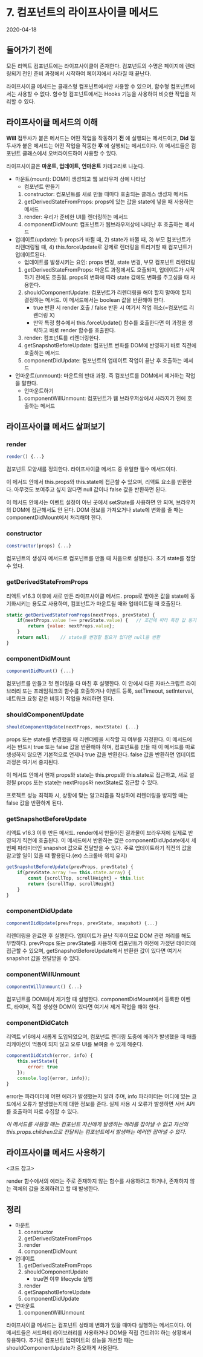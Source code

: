 # 7. 컴포넌트의 라이프사이클 메서드

2020-04-18

## 들어가기 전에

모든 리액트 컴포넌트에는 라이프사이클이 존재한다. 컴포넌트의 수명은 페이지에 렌더링되기 전인 준비 과정에서 시작하여 페이지에서 사라질 때 끝난다.

라이프사이클 메서드는 클래스형 컴포넌트에서만 사용할 수 있으며, 함수형 컴포넌트에서는 사용할 수 없다. 함수형 컴포넌트에서는 Hooks 기능을 사용하여 비슷한 작업을 처리할 수 있다.

## 라이프사이클 메서드의 이해

**Will** 접두사가 붙은 메서드는 어떤 작업을 작동하기 **전** 에 실행되는 메서드이고, **Did** 접두사가 붙은 메서드는 어떤 작업을 작동한 **후** 에 실행되는 메서드이다. 이 메서드들은 컴포넌트 클래스에서 오버라이드하여 사용할 수 있다.

라이프사이클은 **마운트, 업데이트, 언마운트** 카테고리로 나눈다.

- 마운트(mount): DOM이 생성되고 웹 브라우저 상에 나타남
  - 컴포넌트 만들기
  1. constructor: 컴포넌트를 새로 만들 때마다 호출되는 클래스 생성자 메서드
  2. getDerivedStateFromProps: props에 있는 값을 state에 넣을 때 사용하는 메서드
  3. render: 우리가 준비한 UI를 렌더링하는 메서드
  4. componentDidMount: 컴포넌트가 웹브라우저상에 나타난 후 호출하는 메서드
- 업데이트(update): 1) props가 바뀔 때, 2) state가 바뀔 때, 3) 부모 컴포넌트가 리렌더링될 때, 4) this.forceUpdate로 강제로 렌더링을 트리거할 때 컴포넌트가 업데이트된다.
  - 업데이트를 발생시키는 요인: props 변경, state 변경, 부모 컴포넌트 리렌더링
  1. getDerivedStateFromProps: 마운트 과정에서도 호출되며, 업데이트가 시작하기 전에도 호출됨. props의 변화에 따라 state 값에도 변화를 주고싶을 때 사용한다.
  2. shouldComponentUpdate: 컴포넌트가 리렌더링을 해야 할지 말아야 할지 결정하는 메서드. 이 메서드에서는 boolean 값을 반환해야 한다.
     - true 반환 시 render 호출 / false 반환 시 여기서 작업 취소(=컴포넌트 리렌더링 X)
     - 만약 특정 함수에서 this.forceUpdate() 함수를 호출한다면 이 과정을 생략하고 바로 render 함수를 호출한다.
  3. render: 컴포넌트를 리렌더링한다.
  4. getSnapshotBeforeUpdate: 컴포넌트 변화를 DOM에 반영하기 바로 직전에 호출하는 메서드
  5. componentDidUpdate: 컴포넌트의 업데이트 작업이 끝난 후 호출하는 메서드
- 언마운트(unmount): 마운트의 반대 과정. 즉 컴포넌트를 DOM에서 제거하는 작업을 말한다.
  - 언마운트하기
  1. componentWillUnmount: 컴포넌트가 웹 브라우저상에서 사라지기 전에 호출하는 메서드

## 라이프사이클 메서드 살펴보기

### render

```javascript
render() {...}
```

컴포넌트 모양새를 정의한다. 라이프사이클 메서드 중 유일한 필수 메서드이다.

이 메서드 안에서 this.props와 this.state에 접근할 수 있으며, 리액트 요소를 반환한다. 아무것도 보여주고 싶지 않다면 null 값이나 false 값을 반환하면 된다.

이 메서드 안에서는 이벤트 설정이 아닌 곳에서 setState를 사용하면 안 되며, 브라우저의 DOM에 접근해서도 안 된다. DOM 정보를 가져오거나 state에 변화를 줄 때는 componentDidMount에서 처리해야 한다.

### constructor

```javascript
constructor(props) {...}
```

컴포넌트의 생성자 메서드로 컴포넌트를 만들 때 처음으로 실행된다. 초기 state를 정할 수 있다.

### getDerivedStateFromProps

리액트 v16.3 이후에 새로 만든 라이프사이클 메서드. props로 받아온 값을 state에 동기화시키는 용도로 사용하며, 컴포넌트가 마운트될 때와 업데이트될 때 호출된다.

```javascript
static getDerivedStateFromProps(nextProps, prevState) {
    if(nextProps.value !== prevState.value) {   // 조건에 따라 특정 값 동기화
        return {value: nextProps.value};
    }
    return null;    // state를 변경할 필요가 없다면 null을 반환
}
```

### componentDidMount

```javascript
componentDidMount() {...}
```

컴포넌트를 만들고 첫 렌더링을 다 마친 후 실행한다. 이 안에서 다른 자바스크립트 라이브러리 또는 프레임워크의 함수를 호출하거나 이벤트 등록, setTimeout, setInterval, 네트워크 요청 같은 비동기 작업을 처리하면 된다.

### shouldComponentUpdate

```javascript
shouldComponentUpdate(nextProps, nextState) {...}
```

props 또는 state를 변경했을 때 리렌더링을 시작할 지 여부를 지정한다. 이 메서드에서는 반드시 true 또는 false 값을 반환해야 하며, 컴포넌트를 만들 때 이 메서드를 따로 생성하지 않으면 기본적으로 언제나 true 값을 반환한다. false 값을 반환하면 업데이트 과정은 여기서 중지된다.

이 메서드 안에서 현재 props와 state는 this.props와 this.state로 접근하고, 새로 설정될 props 또는 state는 nextProps와 nextState로 접근할 수 있다.

프로젝트 성능 최적화 시, 상황에 맞는 알고리즘을 작성하여 리렌더링을 방지할 때는 false 값을 반환하게 된다.

### getSnapshotBeforeUpdate

리액트 v16.3 이후 만든 메서드. render에서 만들어진 결과물이 브라우저에 실제로 반영되기 직전에 호출된다. 이 메서드에서 반환하는 값은 componentDidUpdate에서 세 번째 파라미터인 snapshot 값으로 전달받을 수 있다. 주로 업데이트하기 직전의 값을 참고할 일이 있을 떄 활용된다.(ex) 스크롤바 위치 유지)

```javascript
getSnapshotBeforeUpdate(prevProps, prevState) {
    if(prevState.array !== this.state.array) {
        const {scrollTop, scrollHeight} = this.list
        return {scrollTop, scrollHeight}
    }
}
```

### componentDidUpdate

```javascript
componentDidUpdate(prevProps, prevState, snapshot) {...}
```

리렌더링을 완료한 후 실행한다. 업데이트가 끝난 직후이므로 DOM 관련 처리를 해도 무방하다. prevProps 또는 prevState를 사용하여 컴포넌트가 이전에 가졌던 데이터에 접근할 수 있으며, getSnapshotBeforeUpdate에서 반환한 값이 있다면 여기서 snapshot 값을 전달받을 수 있다.

### componentWillUnmount

```javascript
componentWillUnmount() {...}
```

컴포넌트를 DOM에서 제거할 때 실행한다. componentDidMount에서 등록한 이벤트, 타이머, 직접 생성한 DOM이 있다면 여기서 제거 작업을 해야 한다.

### componentDidCatch

리액트 v16에서 새롭게 도입되었으며, 컴포넌트 렌더링 도중에 에러가 발생했을 때 애플리케이션이 먹통이 되지 않고 오류 UI를 보여줄 수 있게 해준다.

```javascript
componentDidCatch(error, info) {
    this.setState({
        error: true
    });
    console.log({error, info});
}
```

error는 파라미터에 어떤 에러가 발생했는지 알려 주며, info 파라미터는 어디에 있는 코드에서 오류가 발생했는지에 대한 정보를 준다. 실제 사용 시 오류가 발생하면 서버 API를 호출하여 따로 수집할 수 있다.

_이 메서드를 사용할 때는 컴포넌트 자신에게 발생하는 에러를 잡아낼 수 없고 자신의 this.props.children으로 전달되는 컴포넌트에서 발생하는 에러만 잡아낼 수 있다._

## 라이프사이클 메서드 사용하기

<코드 참고>

render 함수에서의 에러는 주로 존재하지 않는 함수를 사용하려고 하거나, 존재하지 않는 객체의 값을 조회하려고 할 때 발생한다.

## 정리

- 마운트
  1. constructor
  2. getDerivedStateFromProps
  3. render
  4. componentDidMount
- 업데이트
  1. getDerivedStateFromProps
  2. shouldComponentUpdate
     - true면 이후 lifecycle 실행
  3. render
  4. getSnapshotBeforeUpdate
  5. componentDidUpdate
- 언마운트
  1. componentWillUnmount

라이프사이클 메서드는 컴포넌트 상태에 변화가 있을 때마다 실행하는 메서드이다. 이 메서드들은 서드파티 라이브러리를 사용하거나 DOM을 직접 건드려야 하는 상황에서 유용하다. 추가로 컴포넌트 업데이트의 성능을 개선할 때는 shouldComponentUpdate가 중요하게 사용된다.
